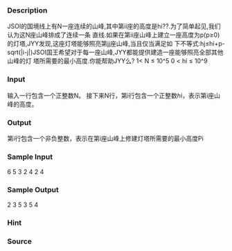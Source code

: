 
### Description
JSOI的国境线上有N一座连续的山峰,其中第ii座的高度是hi??.为了简单起见,我们认为这N座山峰排成了连续一条
直线.如果在第ii座山峰上建立一座高度为p(p≥0)的灯塔,JYY发现,这座灯塔能够照亮第jj座山峰,当且仅当满足如
下不等式:hj≤hi+p-sqrt(|i-j|)JSOI国王希望对于每一座山峰,JYY都能提供建造一座能够照亮全部其他山峰的灯
塔所需要的最小高度.你能帮助JYY么?
1< N ≤ 10^5
0 < hi ≤ 10^9
### Input
输入一行包含一个正整数N。
接下来N行，第i行包含一个正整数ℎi，表示第i座山峰的高度。

### Output
第i行包含一个非负整数，表示在第i座山峰上修建灯塔所需要的最小高度Pi

### Sample Input
6
5
3
2
4
2
4
### Sample Output
2
3
5
3
5
4
### Hint

### Source
